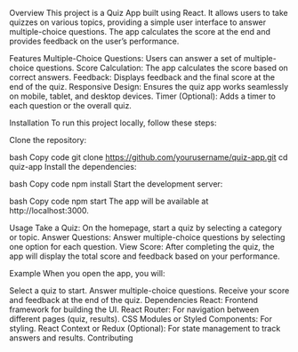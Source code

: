 Overview
This project is a Quiz App built using React. It allows users to take quizzes on various topics, providing a simple user interface to answer multiple-choice questions. The app calculates the score at the end and provides feedback on the user’s performance.

Features
Multiple-Choice Questions: Users can answer a set of multiple-choice questions.
Score Calculation: The app calculates the score based on correct answers.
Feedback: Displays feedback and the final score at the end of the quiz.
Responsive Design: Ensures the quiz app works seamlessly on mobile, tablet, and desktop devices.
Timer (Optional): Adds a timer to each question or the overall quiz.

Installation
To run this project locally, follow these steps:

Clone the repository:

bash
Copy code
git clone https://github.com/yourusername/quiz-app.git
cd quiz-app
Install the dependencies:

bash
Copy code
npm install
Start the development server:

bash
Copy code
npm start
The app will be available at http://localhost:3000.

Usage
Take a Quiz: On the homepage, start a quiz by selecting a category or topic.
Answer Questions: Answer multiple-choice questions by selecting one option for each question.
View Score: After completing the quiz, the app will display the total score and feedback based on your performance.

Example
When you open the app, you will:

Select a quiz to start.
Answer multiple-choice questions.
Receive your score and feedback at the end of the quiz.
Dependencies
React: Frontend framework for building the UI.
React Router: For navigation between different pages (quiz, results).
CSS Modules or Styled Components: For styling.
React Context or Redux (Optional): For state management to track answers and results.
Contributing
